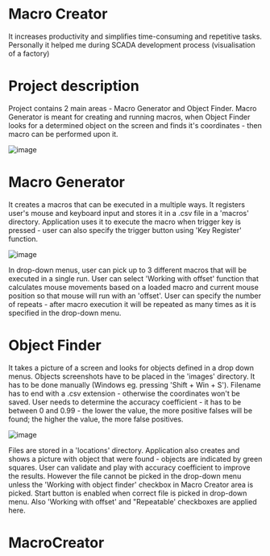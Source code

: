 # Macro Creator 
It increases productivity and simplifies time-consuming and repetitive tasks. 
Personally it helped me during SCADA development process (visualisation of a factory) 

# Project description
Project contains 2 main areas - Macro Generator and Object Finder. Macro Generator is meant for creating and running macros, when Object Finder looks for a determined object on the screen and finds it's coordinates - then macro can be performed upon it. 

![image](https://github.com/DiminutiveFox/Macro-Creator/assets/135659343/f31da4f3-188c-4785-9103-0875973bbd3b)

# Macro Generator
It creates a macros that can be executed in a multiple ways. It registers user's mouse and keyboard input and stores it in a .csv file in a 'macros' directory. 
Application uses it to execute the macro when trigger key is pressed - user can also specify the trigger button using 'Key Register' function.

![image](https://github.com/DiminutiveFox/Macro-Creator/assets/135659343/29445c39-1427-4b89-9081-2e5e49b9885b)

In drop-down menus, user can pick up to 3 different macros that will be executed in a single run. 
User can select 'Working with offset' function that calculates mouse movements based on a loaded macro and current mouse position so that mouse will run with an 'offset'.
User can specify the number of repeats - after macro execution it will be repeated as many times as it is specified in the drop-down menu. 

# Object Finder
It takes a picture of a screen and looks for objects defined in a drop down menus. Objects screenshots have to be placed in the 'images' directory. It has to be done manually (Windows eg. pressing 'Shift + Win + S').
Filename has to end with a .csv extension - otherwise the coordinates won't be saved. User needs to determine the accuracy coefficient - it has to be between 0 and 0.99 - the lower the value, the more positive falses 
will be found; the higher the value, the more false positives.

![image](https://github.com/DiminutiveFox/Macro-Creator/assets/135659343/fe0d9bba-b8f8-4f01-811b-038734c145e8)

Files are stored in a 'locations' directory. Application also creates and shows a picture with object that were found - objects are indicated by green squares. User can validate and play with accuracy coefficient to improve the results. However the file cannot be picked in the drop-down menu unless the 'Working with object finder' checkbox in Macro Creator area is picked. 
Start button is enabled when correct file is picked in drop-down menu. Also 'Working with offset' and "Repeatable' checkboxes are applied here. 
# MacroCreator
